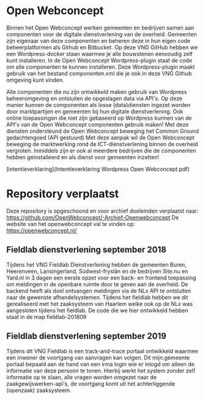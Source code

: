 # Open Webconcept
Binnen het Open Webconcept werken gemeenten en bedrijven samen aan componenten voor de digitale dienstverlening van de overheid.
Gemeenten zijn eigenaar van deze componenten en beheren deze in hun eigen code beheerplatformen als Github en Bitbucket.
Op deze VNG GitHub hebben we een Wordpress-docker staan waarmee je alle bouwstenen eenvoudig zelf kunt installeren.
In de Open Webconcept Wordpress-plugin staat de code om alle componenten te kunnen installeren. Deze Wordpress-plugin maakt gebruik van het bestand componenten.xml die je ook in deze VNG Github omgeving kunt vinden. 

Alle componenten die nu zijn ontwikkeld maken gebruik van Wordpress beheeromgeving en ontsluiten de opgeslagen data via API's. Op deze manier kunnen de componenten als losse (data)diensten ingezet worden door marktpartijen en gemeenten bij hun digitale dienstverlening.
Ook online toepassingen die niet zijn gebaseerd op Wordpress kunnen van de API's van de Open Webconcept componenten gebruik maken!
Met deze diensten ondersteund de Open Webconcept beweging het Common Ground gedachtengoed (API gestuurd)
Met deze aanpak wil de Open Webconcept beweging de marktwerking rond de ICT-dienstverlening binnen de overheid vergroten. Inmiddels zijn er ook al meerdere bedrijven die de componenten hebben geinstalleerd en als dienst voor gemeenten inzetten!

[intentieverklaring](Intentieverklaring Wordpress Open Webconcept.pdf)

# Repository verplaatst
Deze repository is opgeschoond en voor archief doeleinden verplaatst naar: https://github.com/OpenWebconcept/-Archief-Openwebconcept 
De website van het openwebconcept val te vinden op: https://openwebconcept.nl/


## Fieldlab dienstverlening september 2018
Tijdens het VNG Fieldlab Dienstverlening hebben de gemeenten Buren, Heerenveen, Lansingerland, Súdwest-fryslân en de bedrijven Site.nu en Yard.nl in 3 dagen een eerste opzet voor een back- en frontend toepassing om meldingen in de openbare ruimte door te geven aan de overheid. De backend heeft als doel ontvangen meldingen via de NLx API te ontsluiten naar de gewenste afhandelsystemen. Tijdens het fieldlab hebben we dit gerealiseerd met het zaaksysteem van Haarlem welke ook op de NLx was aangesloten tijdens het fieldlab.
De code die we hier ontwikkeld hebben staat in de map fieldlab-201809

## Fieldlab dienstverlening september 2019
Tijdens dit VNG Fieldlab is een track-and-trace portaal ontwikkeld waarmee een inwoner de voortgang van aanvragen kan volgen. Dit mijn.gemeente portaal bepaald aan de hand van een irma login wie er inlogd om alleen de informatie van deze persoon te tonen. Hierbij werkt het system zonder zelf informatie op te slaan, alle vragen worden omgezet naar de zaakgewijswerken-api's, de voortgang komt uit het achterliggende (openzaak) zaaksysteem.